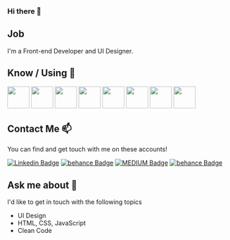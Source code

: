 ### Hi there 💬


## Job

I'm a  Front-end Developer  and UI Designer.

<!-- **deryadenizballi/deryadenizballi** is a ✨ _special_ ✨ repository because its `README.md` (this file) appears on your GitHub profile. -->


## Know / Using 🧠
<code><img height="50" src="https://www.vectorlogo.zone/logos/javascript/javascript-ar21.svg"></code>
<code><img height="50" src="https://www.vectorlogo.zone/logos/getbootstrap/getbootstrap-ar21.svg"></code>
<code><img height="50" src="https://www.vectorlogo.zone/logos/tailwindcss/tailwindcss-ar21.svg"></code>
<code><img height="50" src="https://www.vectorlogo.zone/logos/reactjs/reactjs-ar21.svg"></code>
<code><img height="50" src="https://www.vectorlogo.zone/logos/w3_html5/w3_html5-ar21.svg"></code>
<code><img height="50" src="https://www.vectorlogo.zone/logos/gulpjs/gulpjs-ar21.svg"></code>
<code><img height="50" src="https://www.vectorlogo.zone/logos/w3_css/w3_css-ar21.svg"></code>
<code><img height="50" src="https://www.vectorlogo.zone/logos/visualstudio_code/visualstudio_code-ar21.svg"></code>



## Contact Me 📫

You can find and get touch with me on these accounts!

[![Linkedin Badge](https://img.shields.io/badge/DERYA-FOLLOW%20ON%20LINKEDIN-blue)](https://www.linkedin.com/in/derya-ball%C4%B1-21480015b/)
[![behance Badge](https://img.shields.io/badge/DERYA-FOLLOW%20ON%20BEHANCE-green)](https://www.behance.net/deryaball)
[![MEDIUM Badge](https://img.shields.io/badge/DERYA-FOLLOW%20ON%20MEDIUM-orange)](https://ddry564.medium.com/)
[![behance Badge](https://img.shields.io/badge/DERYA-FOLLOW%20ON%20WEBS%C4%B0TE-brightgreen)](https://deryadenizballi.netlify.app/)

## Ask me about 💬

I'd like to get in touch with the following topics

  - UI Design
  - HTML, CSS, JavaScript
  - Clean Code
  

